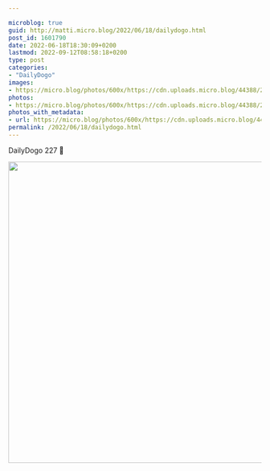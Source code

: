 ```yaml
---

microblog: true
guid: http://matti.micro.blog/2022/06/18/dailydogo.html
post_id: 1601790
date: 2022-06-18T18:30:09+0200
lastmod: 2022-09-12T08:58:18+0200
type: post
categories:
- "DailyDogo"
images:
- https://micro.blog/photos/600x/https://cdn.uploads.micro.blog/44388/2022/7c205df222.jpg
photos:
- https://micro.blog/photos/600x/https://cdn.uploads.micro.blog/44388/2022/7c205df222.jpg
photos_with_metadata:
- url: https://micro.blog/photos/600x/https://cdn.uploads.micro.blog/44388/2022/7c205df222.jpg
permalink: /2022/06/18/dailydogo.html
---
```

DailyDogo 227 🐶

<img src="https://micro.blog/photos/600x/https://blog.martin-haehnel.de/uploads/2022/7c205df222.jpg" width="600" height="600" alt="" />
